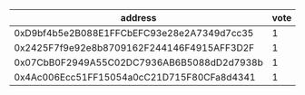 address|vote|timestamp|signature
---|---|---|---
0xD9bf4b5e2B088E1FFCbEFC93e28e2A7349d7cc35|1|1606829148|0x46ff0ced64e30fec63d2edbf48bc7d87d5d447afd6408591611f84b3116c593277e9312059d4f0e20f10911278b916f379ee1797d73646d1d748f6d1863287051c
0x2425F7f9e92e8b8709162F244146F4915AFF3D2F|1|1606829153|0x538f2ec9d4f775cc786ccd5abbbb40225102f381a4df242cd87fd86ee7adc269561b7d79914869d1b99400a8321423a265dc47e0abc6c4707a2904bcc4600bbb1c
0x07CbB0F2949A55C02DC7936AB6B5088dD2d7938b|1|1606829340|0xed323bc992550d062cac4b2f434b56af199c1c1d84f76ce6f4a64f9498c9c1a47cbe1c95e5401be804ff7fa6060b52df751f29b0a4c7f662d0a5ed11c7ff53981c
0x4Ac006Ecc51FF15054a0cC21D715F80CFa8d4341|1|1606829691|0x4a8bff1f66c6371d9eb0a639b92196873b82a5df48cfa2491725842cc885a8eb3a24a4990b34cfa6329044859564e30e67b972da0a1a1b135739de849241430a1c